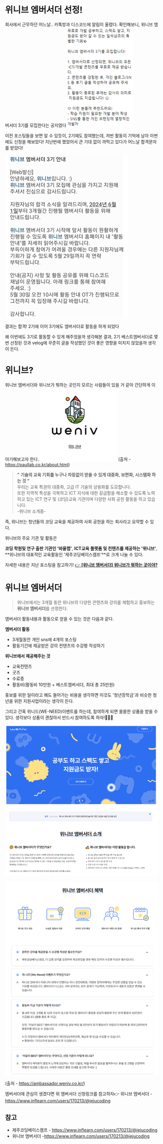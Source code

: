 # 위니브 엠버서더 선정!
회사에서 근무하던 어느날.. 카톡방과 디스코드에 알림이 울렸다. 확인해보니, 위니브 엠버서더 3기를 모집한다는 공지였다
![alt text](img/image-2.png)

이전 포스팅들을 보면 알 수 있듯이, 2기때도 참여했는데, 저번 활동이 기억에 남아 이번에도 신청을 해보았다! 지난번에 했었어서 큰 기대 없이 까먹고 있다가 어느날 합격문자를 받았다!

![alt text](img/image-3.png)

결과는 합격! 2기에 이어 3기에도 엠버서더로 활동을 하게 되었다

왜 이번에도 3기로 활동할 수 있게 해주었을까 생각해본 결과, 2기 베스트엠버서더로 몇번 선정된 것과 velog에 꾸준히 글을 작성했던 것이 좋은 영향을 미치지 않았을까 생각이 든다.
</br>
# 위니브?
위니브 엠버서더와 위니브가 뭐하는 곳인지 모르는 사람들이 있을 거 같아 간단하게 이야기해보고자 한다.
![alt text](img/image-4.png)
(출처 - https://paullab.co.kr/about.html)
>**" 기술의 교육 기회를 누구나 차등없이 받을 수 있게 대중화, 보편화, 시스템화 하는 것 "**</br>
우리는 교육 특권의 대중화, 고급 IT 기술의 상용화를 도모합니다.</br>
또한 지역적 특성을 극복하고 ICT 지식에 대한 갈급함을 해소할 수 있도록 노력하고 있는
ICT 연구 및 (코딩)교육 기관이며 다양한 사회 공헌 활동을 하고 있습니다.</br>
-위니브 소개중-

즉, 위니브는 청년들의 코딩 교육을 제공하여 사회 공헌을 하는 회사라고 요약할 수 있다.

위니브의 주요 기관 및 활동은

  **코딩 학원및 연구 출판 기관인 '바울랩'**, 
		**ICT교육 플랫폼 및 컨텐츠를 제공하는 '위니브'**, 
		**위니브의 대표적인 교육활동인 '제주코딩베이스캠프'**로 크게 나눌 수 있다.
  


자세한 내용은 지난 포스팅을 참고하기! 
[👉 **[위니브 엠버서더] 위니브가 뭐하는 곳이야?**](https://velog.io/@tett_77/%EC%9C%84%EB%8B%88%EB%B8%8C-%EC%97%A0%EB%B2%84%EC%84%9C%EB%8D%94-%ED%95%A9%EA%B2%A9-%ED%9B%84%EA%B8%B0)


# 위니브 엠버서더
> 위니브에서는 3개월 동안 위니브의 다양한 콘텐츠와 강의를 체험하고 홍보하는 **위니브 엠버서더**를 선정한다. 

엠버서더 활동내용과 활동으로 얻을 수 있는 것은 다음과 같다. 

**엠버서더 활동**
- 3개월동안 개인 sns에 4개의 포스팅
- 활동기간에 제공받은 강의 컨텐츠의 수강평 작성하기


**위니브에서 제공해주는 것**
- 교육컨텐츠
- 굿즈
- 수료증
- 활동비(활동비 10만원 + 베스트엠버서더, 최대 총 25만원)


홍보를 위한 일이라고 해도 들어가는 비용을 생각하면 이것도 '청년장학금'과 비슷한 청년을 위한 지원사업이라는 생각이 든다. 

그리고 간혹 위니드(WE-NEED)이벤트를 하는데, 참여하게 되면 쏠쏠한 상품을 받을 수 있다. 생각보다 상품이 괜찮아서 반드시 참여하도록 하자!🍵🍩🍰

![alt text](img/image-5.png)


![alt text](img/image-6.png)

(출처 - https://ambassador.weniv.co.kr/)

엠버서더에 관심이 생겼다면 위 엠버서더 신청링크를 참고하자👉 위니브 엠버서더 -https://www.inflearn.com/users/170213/@jejucoding




참고
--


- 제주코딩베이스캠프 - https://www.inflearn.com/users/170213/@jejucoding
- 위니브 엠버서더 -https://www.inflearn.com/users/170213/@jejucoding